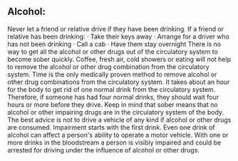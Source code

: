## Alcohol:
Never let a friend or relative drive if they have been drinking. If a friend or relative has been drinking:
· Take their keys away
· Arrange for a driver who has not been drinking
· Call a cab
· Have them stay overnight
There is no way to get all the alcohol or other drugs out of the circulatory system to become sober quickly. Coffee, fresh air, cold showers or eating will not help to remove the alcohol or other drug combination from the circulatory system. Time is the only medically proven method to remove alcohol or other drug combinations from the circulatory system. It takes about an hour for the body to get rid of one normal drink from the circulatory system. Therefore, if someone has had four normal drinks, they should wait four hours or more before they drive. Keep in mind that sober means that no alcohol or other impairing drugs are in the circulatory system of the body.
The best advice is not to drive a vehicle of any kind if alcohol or other drugs are consumed. Impairment starts with the first drink. Even one drink of alcohol can affect a person's ability to operate a motor vehicle. With one or more drinks in the bloodstream a person is visibly impaired and could be arrested for driving under the influence of alcohol or other drugs.